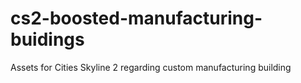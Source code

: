 # cs2-boosted-manufacturing-buidings
Assets for Cities Skyline 2 regarding custom manufacturing building
